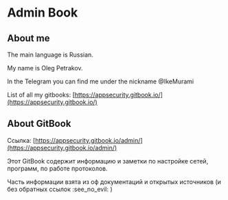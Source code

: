 # Admin Book

## About me

The main language is Russian.

My name is Oleg Petrakov.&#x20;

In the Telegram you can find me under the nickname @IkeMurami

List of all my gitbooks: [https://appsecurity.gitbook.io/](https://appsecurity.gitbook.io/)

## About GitBook

Ссылка: [https://appsecurity.gitbook.io/admin/](https://appsecurity.gitbook.io/admin/)

Этот GitBook содержит информацию и заметки по настройке сетей, программ, по работе протоколов.

Часть информации взята из оф документаций и открытых источников (и без обратных ссылок :see\_no\_evil: )
